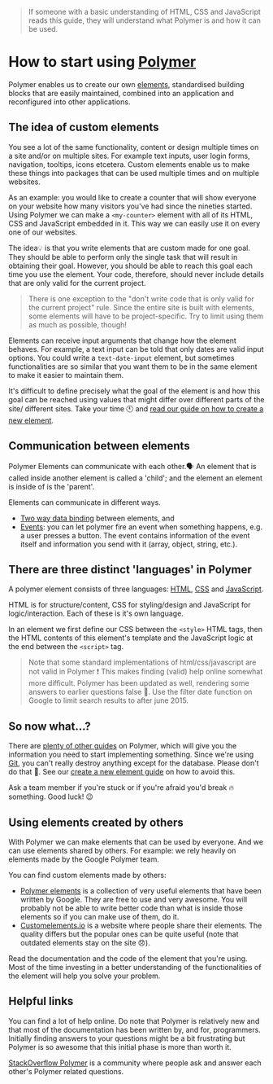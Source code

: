 > If someone with a basic understanding of HTML, CSS and JavaScript reads this guide, they will understand what Polymer is and how it can be used.

# How to start using [Polymer](../glossary/polymer.md)

Polymer enables us to create our own [elements](../glossary/element.md), standardised building blocks that are easily maintained, combined into an application and reconfigured into other applications.

## The idea of custom elements

You see a lot of the same functionality, content or design multiple times on a site and/or on multiple sites. For example text inputs, user login forms, navigation, tooltips, icons etcetera. Custom elements enable us to make these things into packages that can be used multiple times and on multiple websites.

As an example: you would like to create a counter that will show everyone on your website how many visitors you've had since the nineties started. Using Polymer we can make a `<my-counter>` element with all of its HTML, CSS and JavaScript embedded in it. This way we can easily use it on every one of our websites.

The idea💡 is that you write elements that are custom made for one goal. They should be able to perform only the single task that will result in obtaining their goal. However, you should be able to reach this goal each time you use the element. Your code, therefore, should never include details that are only valid for the current project.

> There is one exception to the "don't write code that is only valid for the current project" rule. Since the entire site is built with elements, some elements will have to be project-specific. Try to limit using them as much as possible, though!

Elements can receive input arguments that change how the element behaves. For example, a text input can be told that only dates are valid input options. You could write a `text-date-input` element, but sometimes functionalities are so similar that you want them to be in the same element to make it easier to maintain them.

It's difficult to define precisely what the goal of the element is and how this goal can be reached using values that might differ over different parts of the site/ different sites. Take your time 🕚 and [read our guide on how to create a new element](../creating-elements/readme.md).

## Communication between elements

Polymer Elements can communicate with each other.🗣 An element that is called inside another element is called a 'child'; and the element an element is inside of is the 'parent'.

Elements can communicate in different ways.
- [Two way data binding](../databinding/readme.md) between elements, and
- [Events](https://www.polymer-project.org/1.0/docs/devguide/events.html): you can let polymer fire an event when something happens, e.g. a user presses a button. The event contains information of the event itself and information you send with it (array, object, string, etc.).

## There are three distinct 'languages' in Polymer

A polymer element consists of three languages: [HTML](https://developer.mozilla.org/en-US/docs/Web/Guide/HTML/Introduction), [CSS](https://developer.mozilla.org/en-US/docs/Web/Guide/CSS/Getting_started) and [JavaScript](https://developer.mozilla.org/en-US/Learn/JavaScript).

HTML is for structure/content, CSS for styling/design and JavaScript for logic/interaction. Each of these is it's own language.

In an element we first define our CSS between the `<style>` HTML tags, then the HTML contents of this element's template and the JavaScript logic at the end between the `<script>` tag.

> Note that some standard implementations of html/css/javascript are not valid in Polymer ❗️ This makes finding (valid) help online somewhat more difficult. Polymer has been updated as well, rendering some answers to earlier questions false 🚫. Use the filter date function on Google to limit search results to after june 2015.

## So now what...?

There are [plenty of other guides](../README.md) on Polymer, which will give you the information you need to start implementing something. Since we're using [Git](../glossary/git.md), you can't really destroy anything except for the database. Please don't do that 😬. See our [create a new element guide](../creating-elements/readme.md) on how to avoid this.

Ask a team member if you're stuck or if you're afraid you'd break 🔥 something. Good luck! 😉

## Using elements created by others

With Polymer we can make elements that can be used by everyone. And we can use elements shared by others. For example: we rely heavily on elements made by the Google Polymer team.

You can find custom elements made by others:

- [Polymer elements](https://elements.polymer-project.org/) is a collection of very useful elements that have been written by Google. They are free to use and very awesome. You will probably not be able to write better code than what is inside those elements so if you can make use of them, do it.
- [Customelements.io](https://customelements.io/) is a website where people share their elements. The quality differs but the popular ones can be quite useful (note that outdated elements stay on the site 😞).

Read the documentation and the code of the element that you're using. Most of the time investing in a better understanding of the functionalities of the element will help you solve your problem.

## Helpful links

You can find a lot of help online. Do note that Polymer is relatively new and that most of the documentation has been written by, and for, programmers. Initially finding answers to your questions might be a bit frustrating but Polymer is so awesome that this initial phase is more than worth it.

[StackOverflow Polymer](https://stackoverflow.com/questions/tagged/polymer) is a community where people ask and answer each other's Polymer related questions.
